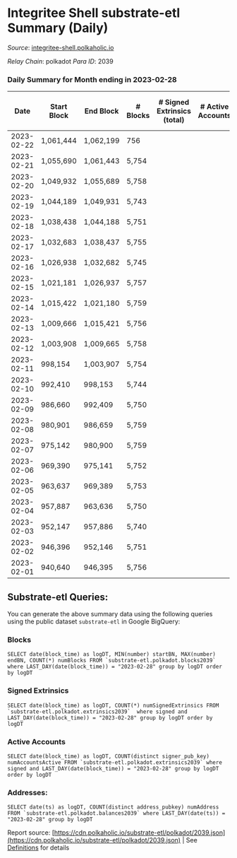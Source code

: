 # Integritee Shell substrate-etl Summary (Daily)

_Source_: [integritee-shell.polkaholic.io](https://integritee-shell.polkaholic.io)

*Relay Chain*: polkadot
*Para ID*: 2039



### Daily Summary for Month ending in 2023-02-28


| Date | Start Block | End Block | # Blocks | # Signed Extrinsics (total) | # Active Accounts | # Passive | # New | # Addresses with Balances | # Events | # Transfers | # XCM Transfers In | # XCM Transfers Out |
| ---- | ----------- | --------- | -------- | --------------------------- | ----------------- | --------- | ----- | ------------------------- | -------- | ----------- | ------------------ | ------------------- |
| 2023-02-22 | 1,061,444 | 1,062,199 | 756  |  |  |  |  | 1 | 1,512 |   |   |   |
| 2023-02-21 | 1,055,690 | 1,061,443 | 5,754  |  |  |  |  | 1 | 11,508 |   |   |   |
| 2023-02-20 | 1,049,932 | 1,055,689 | 5,758  |  |  |  |  | 1 | 11,516 |   |   |   |
| 2023-02-19 | 1,044,189 | 1,049,931 | 5,743  |  |  |  |  | 1 | 11,486 |   |   |   |
| 2023-02-18 | 1,038,438 | 1,044,188 | 5,751  |  |  |  |  | 1 | 11,502 |   |   |   |
| 2023-02-17 | 1,032,683 | 1,038,437 | 5,755  |  |  |  |  | 1 | 11,510 |   |   |   |
| 2023-02-16 | 1,026,938 | 1,032,682 | 5,745  |  |  |  |  | 1 | 11,490 |   |   |   |
| 2023-02-15 | 1,021,181 | 1,026,937 | 5,757  |  |  |  |  | 1 | 11,514 |   |   |   |
| 2023-02-14 | 1,015,422 | 1,021,180 | 5,759  |  |  |  |  | 1 | 11,518 |   |   |   |
| 2023-02-13 | 1,009,666 | 1,015,421 | 5,756  |  |  |  |  | 1 | 11,512 |   |   |   |
| 2023-02-12 | 1,003,908 | 1,009,665 | 5,758  |  |  |  |  | 1 | 11,516 |   |   |   |
| 2023-02-11 | 998,154 | 1,003,907 | 5,754  |  |  |  |  | 1 | 11,508 |   |   |   |
| 2023-02-10 | 992,410 | 998,153 | 5,744  |  |  |  |  | 1 | 11,488 |   |   |   |
| 2023-02-09 | 986,660 | 992,409 | 5,750  |  |  |  |  | 1 | 11,500 |   |   |   |
| 2023-02-08 | 980,901 | 986,659 | 5,759  |  |  |  |  | 1 | 11,518 |   |   |   |
| 2023-02-07 | 975,142 | 980,900 | 5,759  |  |  |  |  | 1 | 11,518 |   |   |   |
| 2023-02-06 | 969,390 | 975,141 | 5,752  |  |  |  |  | 1 | 11,504 |   |   |   |
| 2023-02-05 | 963,637 | 969,389 | 5,753  |  |  |  |  | 1 | 11,506 |   |   |   |
| 2023-02-04 | 957,887 | 963,636 | 5,750  |  |  |  |  | 1 | 11,500 |   |   |   |
| 2023-02-03 | 952,147 | 957,886 | 5,740  |  |  |  |  | 1 | 11,480 |   |   |   |
| 2023-02-02 | 946,396 | 952,146 | 5,751  |  |  |  |  | 1 | 11,502 |   |   |   |
| 2023-02-01 | 940,640 | 946,395 | 5,756  |  |  |  |  | 1 | 11,512 |   |   |   |

## Substrate-etl Queries:
You can generate the above summary data using the following queries using the public dataset `substrate-etl` in Google BigQuery:


### Blocks
```
SELECT date(block_time) as logDT, MIN(number) startBN, MAX(number) endBN, COUNT(*) numBlocks FROM `substrate-etl.polkadot.blocks2039`  where LAST_DAY(date(block_time)) = "2023-02-28" group by logDT order by logDT
```


### Signed Extrinsics
```
SELECT date(block_time) as logDT, COUNT(*) numSignedExtrinsics FROM `substrate-etl.polkadot.extrinsics2039`  where signed and LAST_DAY(date(block_time)) = "2023-02-28" group by logDT order by logDT
```


### Active Accounts
```
SELECT date(block_time) as logDT, COUNT(distinct signer_pub_key) numAccountsActive FROM `substrate-etl.polkadot.extrinsics2039` where signed and LAST_DAY(date(block_time)) = "2023-02-28" group by logDT order by logDT
```


### Addresses:
```
SELECT date(ts) as logDT, COUNT(distinct address_pubkey) numAddress FROM `substrate-etl.polkadot.balances2039` where LAST_DAY(date(ts)) = "2023-02-28" group by logDT
```



Report source: [https://cdn.polkaholic.io/substrate-etl/polkadot/2039.json](https://cdn.polkaholic.io/substrate-etl/polkadot/2039.json) | See [Definitions](/DEFINITIONS.md) for details
